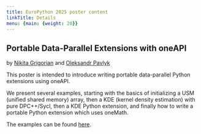 ```yaml
---
title: EuroPython 2025 poster content
linkTitle: Details
menu: {main: {weight: 20}}
---
```


Portable Data-Parallel Extensions with oneAPI
---
by [Nikita Grigorian](https://github.com/ndgrigorian) and [Oleksandr Pavlyk](https://github.com/oleksandr-pavlyk)

This poster is intended to introduce writing portable data-parallel Python extensions using oneAPI.

We present several examples, starting with the basics of initializing a USM (unified shared memory) array, then a KDE (kernel density estimation) with pure DPC++/Sycl, then a KDE Python extension, and finally how to write a portable Python extension which uses oneMath.

The examples can be found [here](https://github.com/IntelPython/example-portable-data-parallel-extensions).
